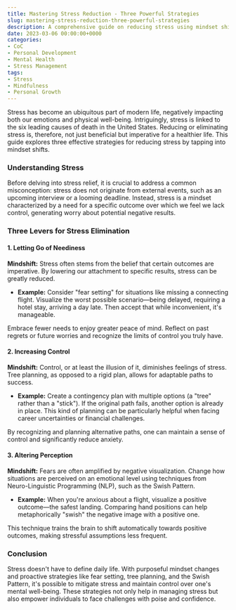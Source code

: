 ```yaml
---
title: Mastering Stress Reduction - Three Powerful Strategies
slug: mastering-stress-reduction-three-powerful-strategies
description: A comprehensive guide on reducing stress using mindset shifts with practical strategies.
date: 2023-03-06 00:00:00+0000
categories:
- CoC
- Personal Development
- Mental Health
- Stress Management
tags:
- Stress
- Mindfulness
- Personal Growth
---
```


Stress has become an ubiquitous part of modern life, negatively impacting both our emotions and physical well-being. Intriguingly, stress is linked to the six leading causes of death in the United States. Reducing or eliminating stress is, therefore, not just beneficial but imperative for a healthier life. This guide explores three effective strategies for reducing stress by tapping into mindset shifts.

### Understanding Stress

Before delving into stress relief, it is crucial to address a common misconception: stress does not originate from external events, such as an upcoming interview or a looming deadline. Instead, stress is a mindset characterized by a need for a specific outcome over which we feel we lack control, generating worry about potential negative results.

### Three Levers for Stress Elimination

#### 1. Letting Go of Neediness

**Mindshift:** Stress often stems from the belief that certain outcomes are imperative. By lowering our attachment to specific results, stress can be greatly reduced.

- **Example:** Consider "fear setting" for situations like missing a connecting flight. Visualize the worst possible scenario—being delayed, requiring a hotel stay, arriving a day late. Then accept that while inconvenient, it's manageable.

Embrace fewer needs to enjoy greater peace of mind. Reflect on past regrets or future worries and recognize the limits of control you truly have.

#### 2. Increasing Control

**Mindshift:** Control, or at least the illusion of it, diminishes feelings of stress. Tree planning, as opposed to a rigid plan, allows for adaptable paths to success.

- **Example:** Create a contingency plan with multiple options (a "tree" rather than a "stick"). If the original path fails, another option is already in place. This kind of planning can be particularly helpful when facing career uncertainties or financial challenges.

By recognizing and planning alternative paths, one can maintain a sense of control and significantly reduce anxiety.

#### 3. Altering Perception

**Mindshift:** Fears are often amplified by negative visualization. Change how situations are perceived on an emotional level using techniques from Neuro-Linguistic Programming (NLP), such as the Swish Pattern.

- **Example:** When you're anxious about a flight, visualize a positive outcome—the safest landing. Comparing hand positions can help metaphorically "swish" the negative image with a positive one.

This technique trains the brain to shift automatically towards positive outcomes, making stressful assumptions less frequent.

### Conclusion

Stress doesn't have to define daily life. With purposeful mindset changes and proactive strategies like fear setting, tree planning, and the Swish Pattern, it's possible to mitigate stress and maintain control over one's mental well-being. These strategies not only help in managing stress but also empower individuals to face challenges with poise and confidence.
